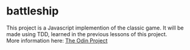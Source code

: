 # battleship

This project is a Javascript implemention of the classic game. It will be made using TDD, learned in the previous lessons of this project.
<br>
More information here: [The Odin Project](https://www.theodinproject.com/lessons/javascript-battleship)
